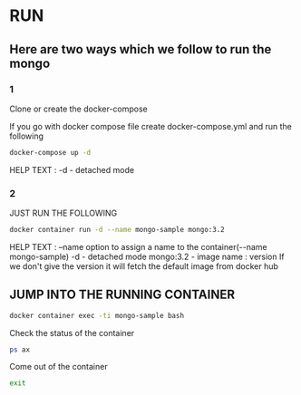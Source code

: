 # RUN

## Here are two ways which we follow to run the mongo

### 1

Clone or create the docker-compose

If you go with docker compose file create docker-compose.yml and run the following

```bash
docker-compose up -d
```

HELP TEXT : -d - detached mode

### 2

JUST RUN THE FOLLOWING

```bash
docker container run -d --name mongo-sample mongo:3.2
```

HELP TEXT : –name option to assign a name to the container(--name mongo-sample)
            -d - detached mode
            mongo:3.2 - image name : version
            If we don't give the version it will fetch the default image from docker hub

## JUMP INTO THE RUNNING CONTAINER

```bash
docker container exec -ti mongo-sample bash
```

Check the status of the container

```bash
ps ax
```

Come out of the container

```bash
exit
```